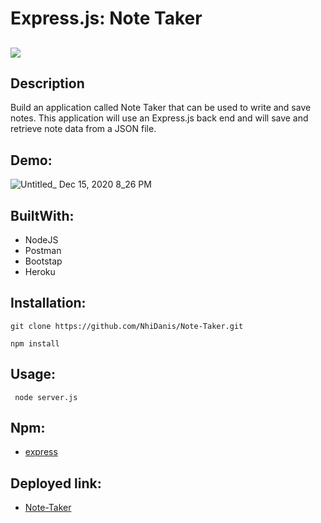 # Express.js: Note Taker

## <img src="https://img.shields.io/badge/LICENSE-mit-green"/>

## Description 

Build an application called Note Taker that can be used to write and save notes. This application will use an Express.js back end and will save and retrieve note data from a JSON file.


## Demo:

![Untitled_ Dec 15, 2020 8_26 PM](https://user-images.githubusercontent.com/68761490/102305115-03c3ee00-3f14-11eb-8400-2cefb129bba8.gif)


## BuiltWith:

* NodeJS
* Postman
* Bootstap
* Heroku

## Installation:

`git clone https://github.com/NhiDanis/Note-Taker.git`

 `npm install`


## Usage: 

 ` node server.js`


## Npm:

*  [express](https://www.npmjs.com/package/express/)

## Deployed link:
* [Note-Taker](https://note-taker-2901.herokuapp.com/)



